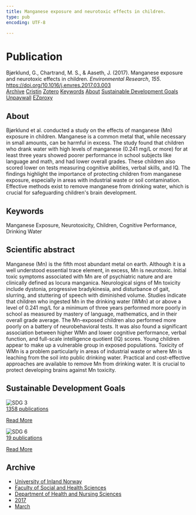 ```yaml
---
title: Manganese exposure and neurotoxic effects in children.
type: pub
encoding: UTF-8

---
```

<h1>Publication</h1>
<article id="csl-bib-container-7IZTS4XC" class="csl-bib-container">
  <div class="csl-bib-body"> <div class="csl-entry">Bjørklund, G., Chartrand, M. S., &#38; Aaseth, J. (2017). Manganese exposure and neurotoxic effects in children. <i>Environmental Research</i>, <i>155</i>. <a href="https://doi.org/10.1016/j.envres.2017.03.003">https://doi.org/10.1016/j.envres.2017.03.003</a></div> </div>
  <div class="csl-bib-buttons">
    <a href="#taxonomy-article-7IZTS4XC" alt="archive" class="csl-bib-button">Archive</a>
    <a href="https://app.cristin.no/results/show.jsf?id=1459662" alt="Cristin" class="csl-bib-button">Cristin</a>
    <a href="http://zotero.org/groups/5881554/items/7IZTS4XC" alt="Zotero" class="csl-bib-button">Zotero</a>
    <a href="#keywords-article-7IZTS4XC" alt="keywords" class="csl-bib-button">Keywords</a>
    <a href="#about-article-7IZTS4XC" alt="about_pub" class="csl-bib-button">About</a>
    <a href="#sdg-article-7IZTS4XC" alt="sdg" class="csl-bib-button">Sustainable Development Goals</a>
    <a href="https://doi.org/10.1016/j.envres.2017.03.003" alt="Unpaywall" class="csl-bib-button">Unpaywall</a>
    <a href="https://doi.org/10.1016/j.envres.2017.03.003" alt="EZproxy" class="csl-bib-button">EZproxy</a>
  </div>
  <div id="csl-bib-meta-container-7IZTS4XC"></div>
</article>
<div id="csl-bib-meta-7IZTS4XC" class="csl-bib-meta">
  <article id="about-article-7IZTS4XC" class="about_pub-article">
    <h1>About</h1>
    Bjørklund et al. conducted a study on the effects of manganese (Mn) exposure in children. Manganese is a common metal that, while necessary in small amounts, can be harmful in excess. The study found that children who drank water with high levels of manganese (0.241 mg/L or more) for at least three years showed poorer performance in school subjects like language and math, and had lower overall grades. These children also scored lower on tests measuring cognitive abilities, verbal skills, and IQ. The findings highlight the importance of protecting children from manganese exposure, especially in areas with industrial waste or soil contamination. Effective methods exist to remove manganese from drinking water, which is crucial for safeguarding children's brain development.
  </article>
  <article id="keywords-article-7IZTS4XC" class="keywords-article">
    <h1>Keywords</h1>
    Manganese Exposure, Neurotoxicity, Children, Cognitive Performance, Drinking Water
  </article>
  <article id="abstract-article-7IZTS4XC" class="abstract-article">
    <h1>Scientific abstract</h1>
    Manganese (Mn) is the fifth most abundant metal on earth. Although it is a well understood essential trace element, in excess, Mn is neurotoxic. Initial toxic symptoms associated with Mn are of psychiatric nature and are clinically defined as locura manganica. Neurological signs of Mn toxicity include dystonia, progressive bradykinesia, and disturbance of gait, slurring, and stuttering of speech with diminished volume. Studies indicate that children who ingested Mn in the drinking water (WMn) at or above a level of 0.241 mg/L for a minimum of three years performed more poorly in school as measured by mastery of language, mathematics, and in their overall grade average. The Mn-exposed children also performed more poorly on a battery of neurobehavioral tests. It was also found a significant association between higher WMn and lower cognitive performance, verbal function, and full-scale intelligence quotient (IQ) scores. Young children appear to make up a vulnerable group in exposed populations. Toxicity of WMn is a problem particularly in areas of industrial waste or where Mn is leaching from the soil into public drinking water. Practical and cost-effective approaches are available to remove Mn from drinking water. It is crucial to protect developing brains against Mn toxicity.
  </article>
  <article id="sdg-article-7IZTS4XC" class="sdg-article">
    <h1>Sustainable Development Goals</h1>
    <div class="sdg-container"><div id="sdg3" class="sdg">
        <img src="{{< params subfolder >}}images/sdg/sdg03_en.png" class="image" alt="SDG 3">
        <div class="sdg-overlay">
          <a href="{{< params subfolder >}}en/archive/?sdg=3#archive" class="sdg-publication-count"><span>1358</span> publications</a>
          <p><a href="https://sdgs.un.org/goals/goal3" class="sdg-read-more">Read More</a></p>
        </div>
      </div> <div id="sdg6" class="sdg">
        <img src="{{< params subfolder >}}images/sdg/sdg06_en.png" class="image" alt="SDG 6">
        <div class="sdg-overlay">
          <a href="{{< params subfolder >}}en/archive/?sdg=6#archive" class="sdg-publication-count"><span>19</span> publications</a>
          <p><a href="https://sdgs.un.org/goals/goal6" class="sdg-read-more">Read More</a></p>
        </div>
      </div></div>
  </article>
  <article id="taxonomy-article-7IZTS4XC" class="taxonomy-article">
    <h1>Archive</h1>
    <ul>
      <li><a href="{{< params subfolder >}}en/archive/?key=3DCRN523">University of Inland Norway</a></li>
      <li><a href="{{< params subfolder >}}en/archive/?key=IDKFS3MX">Faculty of Social and Health Sciences</a></li>
      <li><a href="{{< params subfolder >}}en/archive/?key=GTV4ECMZ">Department of Health and Nursing Sciences</a></li>
      <li><a href="{{< params subfolder >}}en/archive/?key=QV2QKSDS">2017</a></li>
      <li><a href="{{< params subfolder >}}en/archive/?key=2CYYAMUE">March</a></li>
    </ul>
  </article>
</div>

